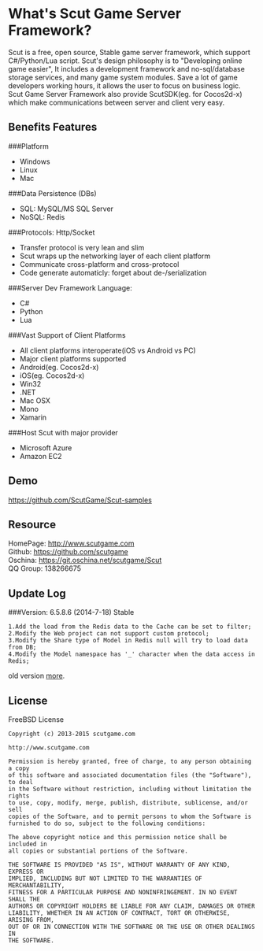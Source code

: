 What's Scut Game Server Framework?
=================
Scut is a free, open source, Stable game server framework, which support C#/Python/Lua script. Scut's design philosophy is to "Developing online game easier", It includes a development framework and no-sql/database storage services, and many game system modules. Save a lot of game developers working hours, it allows the user to focus on business logic. Scut Game Server Framework also provide ScutSDK(eg. for Cocos2d-x) which make communications between server and client very easy.

Benefits Features
----------------
###Platform
<ul>
<li>Windows
<li>Linux
<li>Mac
</ul>

###Data Persistence (DBs)
<ul>
<li>SQL: MySQL/MS SQL Server
<li>NoSQL: Redis
</ul>

###Protocols: Http/Socket
<ul>
<li>Transfer protocol is very lean and slim
<li>Scut wraps up the networking layer of each client platform
<li>Communicate cross-platform and cross-protocol
<li>Code generate automaticly: forget about de-/serialization
</ul>

###Server Dev Framework
Language:
<ul>
<li>C#
<li>Python
<li>Lua
</ul>


###Vast Support of Client Platforms
<ul>
<li>All client platforms interoperate(iOS vs Android vs PC)
<li>Major client platforms supported
<li>Android(eg. Cocos2d-x)
<li>iOS(eg. Cocos2d-x)
<li>Win32
<li>.NET
<li>Mac OSX
<li>Mono
<li>Xamarin
</ul>

###Host Scut with major provider
<ul>
<li>Microsoft Azure
<li>Amazon EC2
</ul>


Demo
----------------
https://github.com/ScutGame/Scut-samples


Resource
----------------
HomePage: http://www.scutgame.com<br />
Github: https://github.com/scutgame<br />
Oschina: https://git.oschina.net/scutgame/Scut<br />
QQ Group: 138266675<br />


Update Log
----------------
###Version: 6.5.8.6 (2014-7-18) Stable
```
1.Add the load from the Redis data to the Cache can be set to filter;
2.Modify the Web project can not support custom protocol;
3.Modify the Share type of Model in Redis null will try to load data from DB;
4.Modify the Model namespace has '_' character when the data access in Redis;
```
old version [more](http://scutgame.com/log).


License
--------------
FreeBSD License
```
Copyright (c) 2013-2015 scutgame.com

http://www.scutgame.com

Permission is hereby granted, free of charge, to any person obtaining a copy
of this software and associated documentation files (the "Software"), to deal
in the Software without restriction, including without limitation the rights
to use, copy, modify, merge, publish, distribute, sublicense, and/or sell
copies of the Software, and to permit persons to whom the Software is
furnished to do so, subject to the following conditions:

The above copyright notice and this permission notice shall be included in
all copies or substantial portions of the Software.

THE SOFTWARE IS PROVIDED "AS IS", WITHOUT WARRANTY OF ANY KIND, EXPRESS OR
IMPLIED, INCLUDING BUT NOT LIMITED TO THE WARRANTIES OF MERCHANTABILITY,
FITNESS FOR A PARTICULAR PURPOSE AND NONINFRINGEMENT. IN NO EVENT SHALL THE
AUTHORS OR COPYRIGHT HOLDERS BE LIABLE FOR ANY CLAIM, DAMAGES OR OTHER
LIABILITY, WHETHER IN AN ACTION OF CONTRACT, TORT OR OTHERWISE, ARISING FROM,
OUT OF OR IN CONNECTION WITH THE SOFTWARE OR THE USE OR OTHER DEALINGS IN
THE SOFTWARE.
```